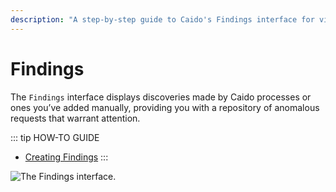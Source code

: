 ```yaml
---
description: "A step-by-step guide to Caido's Findings interface for viewing security discoveries and anomalous requests detected during testing."
---
```


# Findings

The `Findings` interface displays discoveries made by Caido processes or ones you’ve added manually, providing you with a repository of anomalous requests that warrant attention.

::: tip HOW-TO GUIDE

- [Creating Findings](/guides/workflows_findings.md)
:::

<img alt="The Findings interface." src="/_images/findings_interface.png" center>
